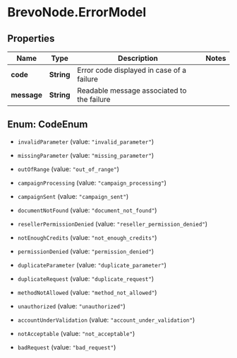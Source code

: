 # BrevoNode.ErrorModel

## Properties
Name | Type | Description | Notes
------------ | ------------- | ------------- | -------------
**code** | **String** | Error code displayed in case of a failure | 
**message** | **String** | Readable message associated to the failure | 


<a name="CodeEnum"></a>
## Enum: CodeEnum


* `invalidParameter` (value: `"invalid_parameter"`)

* `missingParameter` (value: `"missing_parameter"`)

* `outOfRange` (value: `"out_of_range"`)

* `campaignProcessing` (value: `"campaign_processing"`)

* `campaignSent` (value: `"campaign_sent"`)

* `documentNotFound` (value: `"document_not_found"`)

* `resellerPermissionDenied` (value: `"reseller_permission_denied"`)

* `notEnoughCredits` (value: `"not_enough_credits"`)

* `permissionDenied` (value: `"permission_denied"`)

* `duplicateParameter` (value: `"duplicate_parameter"`)

* `duplicateRequest` (value: `"duplicate_request"`)

* `methodNotAllowed` (value: `"method_not_allowed"`)

* `unauthorized` (value: `"unauthorized"`)

* `accountUnderValidation` (value: `"account_under_validation"`)

* `notAcceptable` (value: `"not_acceptable"`)

* `badRequest` (value: `"bad_request"`)




